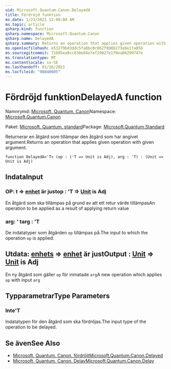 ```yaml
---
uid: Microsoft.Quantum.Canon.DelayedA
title: Fördröjd funktion
ms.date: 1/23/2021 12:00:00 AM
ms.topic: article
qsharp.kind: function
qsharp.namespace: Microsoft.Quantum.Canon
qsharp.name: DelayedA
qsharp.summary: Returns an operation that applies given operation with given argument.
ms.openlocfilehash: e53279bd3ddc5fa8bc0c862f998b273a9e17a85b
ms.sourcegitcommit: 71605ea9cc630e84e7ef29027e1f0ea06299747e
ms.translationtype: MT
ms.contentlocale: sv-SE
ms.lasthandoff: 01/26/2021
ms.locfileid: "98840605"
---
```

# <a name="delayeda-function"></a><span data-ttu-id="eb5fb-102">Fördröjd funktion</span><span class="sxs-lookup"><span data-stu-id="eb5fb-102">DelayedA function</span></span>

<span data-ttu-id="eb5fb-103">Namnrymd: [Microsoft. Quantum. Canon](xref:Microsoft.Quantum.Canon)</span><span class="sxs-lookup"><span data-stu-id="eb5fb-103">Namespace: [Microsoft.Quantum.Canon](xref:Microsoft.Quantum.Canon)</span></span>

<span data-ttu-id="eb5fb-104">Paket: [Microsoft. Quantum. standard](https://nuget.org/packages/Microsoft.Quantum.Standard)</span><span class="sxs-lookup"><span data-stu-id="eb5fb-104">Package: [Microsoft.Quantum.Standard](https://nuget.org/packages/Microsoft.Quantum.Standard)</span></span>


<span data-ttu-id="eb5fb-105">Returnerar en åtgärd som tillämpar den åtgärd som har angivet argument.</span><span class="sxs-lookup"><span data-stu-id="eb5fb-105">Returns an operation that applies given operation with given argument.</span></span>

```qsharp
function DelayedA<'T> (op : ('T => Unit is Adj), arg : 'T) : (Unit => Unit is Adj)
```


## <a name="input"></a><span data-ttu-id="eb5fb-106">Indata</span><span class="sxs-lookup"><span data-stu-id="eb5fb-106">Input</span></span>

### <a name="op--t--unit--is-adj"></a><span data-ttu-id="eb5fb-107">OP: t => [enhet](xref:microsoft.quantum.lang-ref.unit)  är just</span><span class="sxs-lookup"><span data-stu-id="eb5fb-107">op : 'T => [Unit](xref:microsoft.quantum.lang-ref.unit)  is Adj</span></span>

<span data-ttu-id="eb5fb-108">En åtgärd som ska tillämpas på grund av att ett retur värde tillämpas</span><span class="sxs-lookup"><span data-stu-id="eb5fb-108">An operation to be applied as a result of applying return value</span></span>


### <a name="arg--t"></a><span data-ttu-id="eb5fb-109">arg: ' t</span><span class="sxs-lookup"><span data-stu-id="eb5fb-109">arg : 'T</span></span>

<span data-ttu-id="eb5fb-110">De indatatyper som åtgärden `op` tillämpas på.</span><span class="sxs-lookup"><span data-stu-id="eb5fb-110">The input to which the operation `op` is applied.</span></span>



## <a name="output--unit--unit--is-adj"></a><span data-ttu-id="eb5fb-111">Utdata: [enhets](xref:microsoft.quantum.lang-ref.unit) => [enhet](xref:microsoft.quantum.lang-ref.unit)  är just</span><span class="sxs-lookup"><span data-stu-id="eb5fb-111">Output : [Unit](xref:microsoft.quantum.lang-ref.unit) => [Unit](xref:microsoft.quantum.lang-ref.unit)  is Adj</span></span>

<span data-ttu-id="eb5fb-112">En ny åtgärd som gäller `op` för inmatade `arg`</span><span class="sxs-lookup"><span data-stu-id="eb5fb-112">A new operation which applies `op` with input `arg`</span></span>

## <a name="type-parameters"></a><span data-ttu-id="eb5fb-113">Typparametrar</span><span class="sxs-lookup"><span data-stu-id="eb5fb-113">Type Parameters</span></span>

### <a name="t"></a><span data-ttu-id="eb5fb-114">Inte</span><span class="sxs-lookup"><span data-stu-id="eb5fb-114">'T</span></span>

<span data-ttu-id="eb5fb-115">Indatatypen för den åtgärd som ska fördröjas.</span><span class="sxs-lookup"><span data-stu-id="eb5fb-115">The input type of the operation to be delayed.</span></span>

## <a name="see-also"></a><span data-ttu-id="eb5fb-116">Se även</span><span class="sxs-lookup"><span data-stu-id="eb5fb-116">See Also</span></span>

- [<span data-ttu-id="eb5fb-117">Microsoft. Quantum. Canon. fördröjt</span><span class="sxs-lookup"><span data-stu-id="eb5fb-117">Microsoft.Quantum.Canon.Delayed</span></span>](xref:Microsoft.Quantum.Canon.Delayed)
- [<span data-ttu-id="eb5fb-118">Microsoft. Quantum. Canon. Delay</span><span class="sxs-lookup"><span data-stu-id="eb5fb-118">Microsoft.Quantum.Canon.Delay</span></span>](xref:Microsoft.Quantum.Canon.Delay)